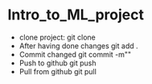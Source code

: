 # Intro_to_ML_project

  * clone project: git clone <url from github>
  * After having done changes git add .
  * Commit changed git commit -m"<commit message here>"
  * Push to github git push
  * Pull from github git pull
  
